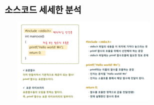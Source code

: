 # 소스코드 세세한 분석

<figure><img src="../../../.gitbook/assets/image (7) (1) (1).png" alt=""><figcaption></figcaption></figure>

